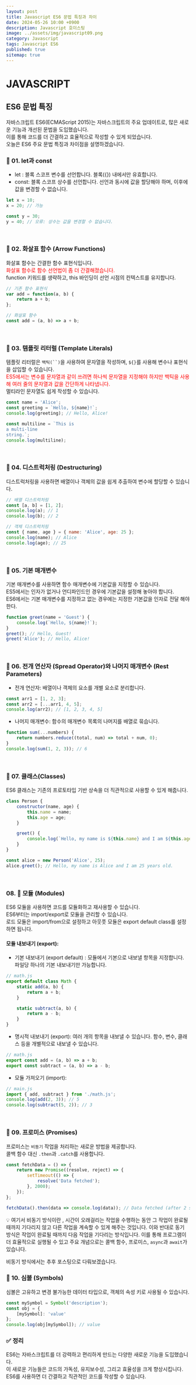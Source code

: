 ```yaml
---
layout: post
title: Javascript ES6 문법 특징과 차이
date: 2024-05-26 10:00 +0900
description: Javascript 호이스팅
image: ../assets/img/javascript09.png
category: Javascript
tags: Javascript ES6
published: true
sitemap: true
---
```


# JAVASCRIPT

## ES6 문법 특징
자바스크립트 ES6(ECMAScript 2015)는 자바스크립트의 주요 업데이트로, 많은 새로운 기능과 개선된 문법을 도입했습니다.<br>
이를 통해 코드를 더 간결하고 효율적으로 작성할 수 있게 되었습니다.<br>
오늘은 ES6 주요 문법 특징과 차이점을 설명하겠습니다.

### 📍 01. let과 const 
- let : 블록 스코프 변수를 선언합니다. 블록({}) 내에서만 유효합니다.
- const: 블록 스코프 상수를 선언합니다. 선언과 동시에 값을 할당해야 하며, 이후에 값을 변경할 수 없습니다.

````javascript
let x = 10;
x = 20; // 가능

const y = 30;
y = 40; // 오류: 상수는 값을 변경할 수 없습니다.
````
<br>

### 📍 02. 화살표 함수 (Arrow Functions)
화살표 함수는 간결한 함수 표현식입니다.<br>
<span style="color:red">화살표 함수로 함수 선언법이 좀 더 간결해졌습니다.</span><br>
function 키워드를 생략하고, this 바인딩이 선언 시점의 컨텍스트를 유지합니다.

````javascript
// 기존 함수 표현식
var add = function(a, b) {
    return a + b;
};

// 화살표 함수
const add = (a, b) => a + b;
````
<br>

### 📍 03. 템플릿 리터럴 (Template Literals)
템플릿 리터럴은 `백틱(``)`을 사용하여 문자열을 작성하며, `${}`를 사용해 변수나 표현식을 삽입할 수 있습니다.<br>
<span style="color:red">ES5에서는 변수를 문자열과 같이 쓰려면 하나씩 문자열을 지정해야 하지만 백틱을 사용해 여러 줄의 문자열과 값을 간단하게 나타냅니다.</span><br>
멀티라인 문자열도 쉽게 작성할 수 있습니다.

````javascript
const name = 'Alice';
const greeting = `Hello, ${name}!`;
console.log(greeting); // Hello, Alice!

const multiline = `This is
a multi-line
string.`;
console.log(multiline);
````
<br>

### 📍 04. 디스트럭처링 (Destructuring)
디스트럭처링을 사용하면 배열이나 객체의 값을 쉽게 추출하여 변수에 할당할 수 있습니다.

````javascript
// 배열 디스트럭처링
const [a, b] = [1, 2];
console.log(a); // 1
console.log(b); // 2

// 객체 디스트럭처링
const { name, age } = { name: 'Alice', age: 25 };
console.log(name); // Alice
console.log(age); // 25
````
<br>

### 📍 05. 기본 매개변수
기본 매개변수를 사용하면 함수 매개변수에 기본값을 지정할 수 있습니다.<br>
ES5에서는 인자가 없거나 언디파인드인 경우에 기본값을 설정해 놓아야 합니다.<br>
ES6에서는 기본 매개변수를 지정하고 없는 경우에는 지정한 기본값을 인자로 전달 해야한다.

````javascript
function greet(name = 'Guest') {
    console.log(`Hello, ${name}!`);
}
greet(); // Hello, Guest!
greet('Alice'); // Hello, Alice!
````
<br>

### 📍 06. 전개 연산자 (Spread Operator)와 나머지 매개변수 (Rest Parameters)
- 전개 연산자: 배열이나 객체의 요소를 개별 요소로 분리합니다.

````javascript
const arr1 = [1, 2, 3];
const arr2 = [...arr1, 4, 5];
console.log(arr2); // [1, 2, 3, 4, 5]
````
- 나머지 매개변수: 함수의 매개변수 목록의 나머지를 배열로 묶습니다.

````javascript
function sum(...numbers) {
    return numbers.reduce((total, num) => total + num, 0);
}
console.log(sum(1, 2, 3)); // 6
````
<br>

### 📍 07. 클래스(Classes)
ES6 클래스는 기존의 프로토타입 기반 상속을 더 직관적으로 사용할 수 있게 해줍니다.
````javascript
class Person {
    constructor(name, age) {
        this.name = name;
        this.age = age;
    }

    greet() {
        console.log(`Hello, my name is ${this.name} and I am ${this.age} years old.`);
    }
}

const alice = new Person('Alice', 25);
alice.greet(); // Hello, my name is Alice and I am 25 years old.
````
<br>

### 08. 📍 모듈 (Modules)
ES6 모듈을 사용하면 코드를 모듈화하고 재사용할 수 있습니다.<br>
ES6부터는 import/export로 모듈을 관리할 수 있습니다.<br>
로드 모듈은 import/from으로 설정하고 아웃풋 모듈은 export default class를 설정하면 됩니다.<br>

#### 모듈 내보내기 (export):
- 기본 내보내기 (export default) : 모듈에서 기본으로 내보낼 항목을 지정합니다.<br>
파일당 하나의 기본 내보내기만 가능합니다.
````javascript
// math.js
export default class Math {
    static add(a, b) {
        return a + b;
    }

    static subtract(a, b) {
        return a - b;
    }
}
````
- 명시적 내보내기 (export): 여러 개의 항목을 내보낼 수 있습니다. 함수, 변수, 클래스 등을 개별적으로 내보낼 수 있습니다.

````javascript
// math.js
export const add = (a, b) => a + b;
export const subtract = (a, b) => a - b;
````

- 모듈 가져오기 (import):
````javascript
// main.js
import { add, subtract } from './math.js';
console.log(add(2, 3)); // 5
console.log(subtract(5, 2)); // 3
````

<br>

### 📍 09. 프로미스 (Promises)
프로미스는 `비동기` 작업을 처리하는 새로운 방법을 제공합니다.<br>
콜백 함수 대신 `.then`과 `.catch`를 사용합니다.
````javascript
const fetchData = () => {
    return new Promise((resolve, reject) => {
        setTimeout(() => {
            resolve('Data fetched');
        }, 2000);
    });
};

fetchData().then(data => console.log(data)); // Data fetched (after 2 seconds)
````

💡 여기서 비동기 방식이란 , 시간이 오래걸리는 작업을 수행하는 동안 그 작업이 완료될 때까지 기다리지 않고 다른 작업을 계속할 수 있게 해주는 것입니다.
이와 반대로 동기 방식은 작업이 완료될 때까지 다음 작업을 기다리는 방식입니다.
이를 통해 프로그램이 더 효율적으로 실행될 수 있고 주요 개념으로는 콜백 함수, 프로미스, `async`과 `await`가 있습니다.

비동기 방식에서는 추후 포스팅으로 다뤄보겠습니다.
<br>

### 📍 10. 심볼 (Symbols)
심볼은 고유하고 변경 불가능한 데이터 타입으로, 객체의 속성 키로 사용될 수 있습니다.
````javascript
const mySymbol = Symbol('description');
const obj = {
    [mySymbol]: 'value'
};
console.log(obj[mySymbol]); // value
````
### ✅ 정리
ES6는 자바스크립트를 더 강력하고 편리하게 만드는 다양한 새로운 기능을 도입했습니다.<br>
이 새로운 기능들은 코드의 가독성, 유지보수성, 그리고 효율성을 크게 향상시킵니다.<br>
ES6를 사용하면 더 간결하고 직관적인 코드를 작성할 수 있습니다.
